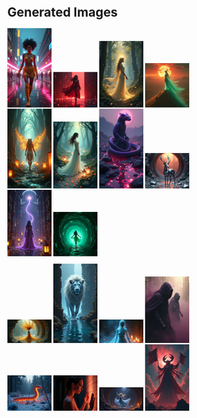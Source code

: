 # Generated Images



<img src="2025_07_21_01.png" width="100"/> <img src="2025_07_21_02.png" width="100"/> <img src="2025_07_21_03.png" width="100"/> <img src="2025_07_21_04.png" width="100"/> <img src="2025_07_21_05.png" width="100"/> <img src="2025_07_21_06.png" width="100"/> <img src="2025_07_21_07.png" width="100"/> <img src="2025_07_21_08.png" width="100"/> <img src="2025_07_21_09.png" width="100"/> <img src="2025_07_21_10.png" width="100"/>

<img src="2025_07_21_11.png" width="100"/> <img src="2025_07_21_12.png" width="100"/> <img src="2025_07_21_13.png" width="100"/> <img src="2025_07_21_14.png" width="100"/> <img src="2025_07_21_15.png" width="100"/> <img src="2025_07_21_16.png" width="100"/> <img src="2025_07_21_17.png" width="100"/> <img src="2025_07_21_18.png" width="100"/>